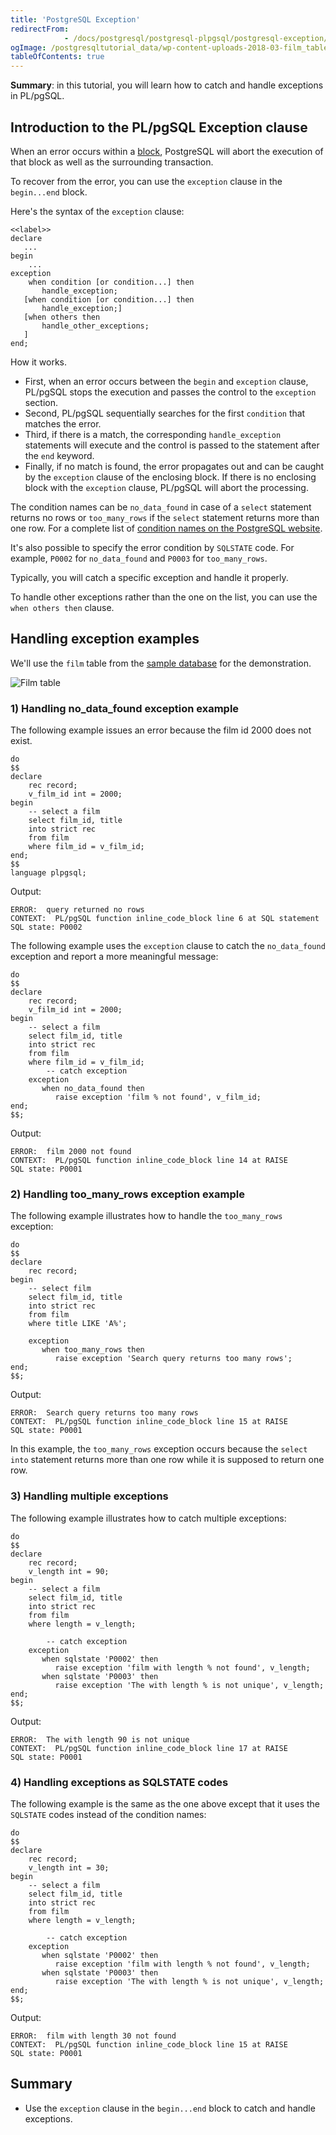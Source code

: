 ```yaml
---
title: 'PostgreSQL Exception'
redirectFrom: 
            - /docs/postgresql/postgresql-plpgsql/postgresql-exception/
ogImage: /postgresqltutorial_data/wp-content-uploads-2018-03-film_table.png
tableOfContents: true
---
```


**Summary**: in this tutorial, you will learn how to catch and handle exceptions in PL/pgSQL.



## Introduction to the PL/pgSQL Exception clause



When an error occurs within a [block](https://www.postgresqltutorial.com/postgresql-plpgsql/plpgsql-block-structure/), PostgreSQL will abort the execution of that block as well as the surrounding transaction.



To recover from the error, you can use the `exception` clause in the `begin...end` block.



Here's the syntax of the `exception` clause:



```
<<label>>
declare
   ...
begin
    ...
exception
    when condition [or condition...] then
       handle_exception;
   [when condition [or condition...] then
       handle_exception;]
   [when others then
       handle_other_exceptions;
   ]
end;
```



How it works.



- First, when an error occurs between the `begin` and `exception` clause, PL/pgSQL stops the execution and passes the control to the `exception` section.
- Second, PL/pgSQL sequentially searches for the first `condition` that matches the error.
- Third, if there is a match, the corresponding `handle_exception` statements will execute and the control is passed to the statement after the `end` keyword.
- Finally, if no match is found, the error propagates out and can be caught by the `exception` clause of the enclosing block. If there is no enclosing block with the `exception` clause, PL/pgSQL will abort the processing.


The condition names can be `no_data_found` in case of a `select` statement returns no rows or `too_many_rows` if the `select` statement returns more than one row. For a complete list of [condition names on the PostgreSQL website](https://www.postgresql.org/docs/current/errcodes-appendix.html).



It's also possible to specify the error condition by `SQLSTATE` code. For example, `P0002` for `no_data_found` and `P0003` for `too_many_rows`.



Typically, you will catch a specific exception and handle it properly.



To handle other exceptions rather than the one on the list, you can use the `when others then` clause.



## Handling exception examples



We'll use the `film` table from the [sample database](https://www.postgresqltutorial.com/postgresql-getting-started/postgresql-sample-database/) for the demonstration.



![Film table](/postgresqltutorial_data/wp-content-uploads-2018-03-film_table.png)



### 1) Handling no_data_found exception example



The following example issues an error because the film id 2000 does not exist.



```
do
$$
declare
	rec record;
	v_film_id int = 2000;
begin
	-- select a film
	select film_id, title
	into strict rec
	from film
	where film_id = v_film_id;
end;
$$
language plpgsql;
```



Output:



```
ERROR:  query returned no rows
CONTEXT:  PL/pgSQL function inline_code_block line 6 at SQL statement
SQL state: P0002
```



The following example uses the `exception` clause to catch the `no_data_found` exception and report a more meaningful message:



```
do
$$
declare
	rec record;
	v_film_id int = 2000;
begin
	-- select a film
	select film_id, title
	into strict rec
	from film
	where film_id = v_film_id;
        -- catch exception
	exception
	   when no_data_found then
	      raise exception 'film % not found', v_film_id;
end;
$$;
```



Output:



```
ERROR:  film 2000 not found
CONTEXT:  PL/pgSQL function inline_code_block line 14 at RAISE
SQL state: P0001
```



### 2) Handling too_many_rows exception example



The following example illustrates how to handle the `too_many_rows` exception:



```
do
$$
declare
	rec record;
begin
	-- select film
	select film_id, title
	into strict rec
	from film
	where title LIKE 'A%';

	exception
	   when too_many_rows then
	      raise exception 'Search query returns too many rows';
end;
$$;
```



Output:



```
ERROR:  Search query returns too many rows
CONTEXT:  PL/pgSQL function inline_code_block line 15 at RAISE
SQL state: P0001
```



In this example, the `too_many_rows` exception occurs because the `select into` statement returns more than one row while it is supposed to return one row.



### 3) Handling multiple exceptions



The following example illustrates how to catch multiple exceptions:



```
do
$$
declare
	rec record;
	v_length int = 90;
begin
	-- select a film
	select film_id, title
	into strict rec
	from film
	where length = v_length;

        -- catch exception
	exception
	   when sqlstate 'P0002' then
	      raise exception 'film with length % not found', v_length;
	   when sqlstate 'P0003' then
	      raise exception 'The with length % is not unique', v_length;
end;
$$;
```



Output:



```
ERROR:  The with length 90 is not unique
CONTEXT:  PL/pgSQL function inline_code_block line 17 at RAISE
SQL state: P0001
```



### 4) Handling exceptions as SQLSTATE codes



The following example is the same as the one above except that it uses the `SQLSTATE` codes instead of the condition names:



```
do
$$
declare
	rec record;
	v_length int = 30;
begin
	-- select a film
	select film_id, title
	into strict rec
	from film
	where length = v_length;

        -- catch exception
	exception
	   when sqlstate 'P0002' then
	      raise exception 'film with length % not found', v_length;
	   when sqlstate 'P0003' then
	      raise exception 'The with length % is not unique', v_length;
end;
$$;
```



Output:



```
ERROR:  film with length 30 not found
CONTEXT:  PL/pgSQL function inline_code_block line 15 at RAISE
SQL state: P0001
```



## Summary



- Use the `exception` clause in the `begin...end` block to catch and handle exceptions.
